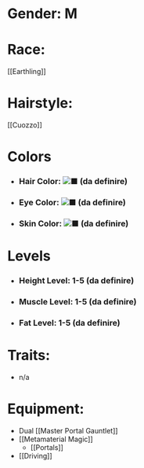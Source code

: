 # Gender: M
# Race:
[[Earthling]]
# Hairstyle:
[[Cuozzo]]

# Colors
- ### Hair Color: ![■](https://placehold.co/15x15/FFFFFF/FFFFFF) (da definire)
- ### Eye Color: ![■](https://placehold.co/15x15/FFFFFF/FFFFFF) (da definire)
- ### Skin Color: ![■](https://placehold.co/15x15/FFFFFF/FFFFFF) (da definire)
# Levels
- ### Height Level: 1-5 (da definire)
- ### Muscle Level: 1-5 (da definire)
- ### Fat Level: 1-5 (da definire)
# Traits:
- n/a
# Equipment:
- Dual [[Master Portal Gauntlet]]
- [[Metamaterial Magic]]
	- [[Portals]]
- [[Driving]]